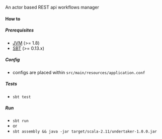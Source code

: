 An actor based REST api workflows manager

#### How to

##### Prerequisites

- [JVM](http://www.oracle.com/technetwork/java/javase/downloads/jdk8-downloads-2133151.html) (>= 1.8)
- [SBT](http://www.scala-sbt.org/download.html) (>= 0.13.x)

##### Config

- configs are placed within `src/main/resources/application.conf`

##### Tests

- `sbt test`

##### Run

- `sbt run`
- or
- `sbt assembly && java -jar target/scala-2.11/undertaker-1.0.0.jar`
